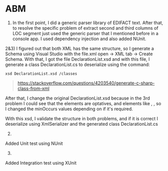 # ABM

1) In the first point, I did a generic parser library of EDIFACT text. 
After that, to resolve the specific problem of extract second and third columns of LOC segment just used the generic parser that I mentioned before in a console app.
I used dependency injection and also added NUnit.

2&3) I figured out that both XML has the same structure, so I generate a Schema using Visual Studio with the file.xml open -> XML tab -> Create Schema.
With that, I got the file DeclarationList.xsd and with this file, I generate a class DeclarationList.cs to deserialize using the command:

`xsd DeclarationList.xsd /classes`
>https://stackoverflow.com/questions/4203540/generate-c-sharp-class-from-xml

After that, I change the original DeclarationList.xsd because in the 3rd problem I could see that the elements <Reference> are optatives, and elements like <Declaration>, <SiteID>, <DeclarationHeader> so I changed the minOccurs values depending on if it's required.

With this xsd, I validate the structure in both problems, and if it is correct I deserialize using XmlSerializer and the generated class DeclarationList.cs

2)
Added Unit test using NUnit

3)
Added Integration test using XUnit

